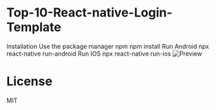 
# Top-10-React-native-Login-Template

Installation
Use the package manager npm
npm install
Run Android
npx react-native run-android
Run IOS
npx react-native run-ios
![Preview](https://user-images.githubusercontent.com/71764995/103735786-039da680-5019-11eb-88af-473cbb034d01.gif)
# License
MIT
